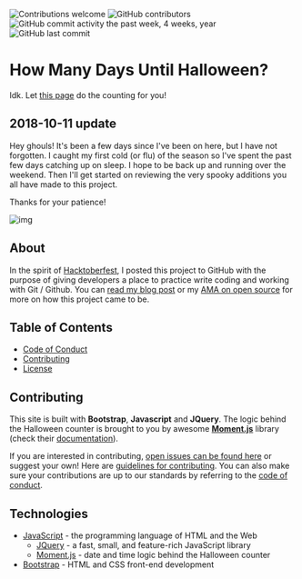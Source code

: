 ![Contributions welcome](https://img.shields.io/badge/Friendly-True-brightgreen.svg)
![GitHub contributors](https://img.shields.io/github/contributors/cdnjs/cdnjs.svg)
![GitHub commit activity the past week, 4 weeks, year](https://img.shields.io/github/commit-activity/w/eslint/eslint.svg)
![GitHub last commit](https://img.shields.io/github/last-commit/google/skia.svg)


# How Many Days Until Halloween?

Idk. Let [this page][this] do the counting for you!

## 2018-10-11 update

Hey ghouls! It's been a few days since I've been on here, but I have not forgotten. I caught my first cold (or flu) of the season so I've spent the past few days catching up on sleep. I hope to be back up and running over the weekend. Then I'll get started on reviewing the very spooky additions you all have made to this project.

Thanks for your patience!

![img](https://media.giphy.com/media/XUHaEglC894hq/giphy.gif)

## About

In the spirit of [Hacktoberfest][hacktoberfest], I posted this project to GitHub with the purpose of giving developers a place to practice write coding and working with Git / Github. You can [read my blog post][blog] or my [AMA on open source][ama] for more on how this project came to be.

## Table of Contents

- [Code of Conduct](CODE_OF_CONDUCT.md)
- [Contributing](CONTRIBUTING.md)
- [License](LICENSE.md)

## Contributing

This site is built with **Bootstrap**, **Javascript** and **JQuery**. The logic behind the Halloween counter is brought to you by awesome [**Moment.js**][momentjs] library (check their [documentation][momentdocs]).

If you are interested in contributing, [open issues can be found here][issues] or suggest your own! Here are [guidelines for contributing][guidelines]. You can also make sure your contributions are up to our standards by referring to the [code of conduct](CODE_OF_CONDUCT.md).

## Technologies

- [JavaScript](javascript) - the programming language of HTML and the Web 
  - [JQuery](jquery) - a fast, small, and feature-rich JavaScript library 
  - [Moment.js](momentjs) - date and time logic behind the Halloween counter
- [Bootstrap](bootstrap) - HTML and CSS front-end development

[this]: http://shannoncrabill.com/how-many-days-until-halloween/
[hacktoberfest]: https://hacktoberfest.digitalocean.com/
[blog]: https://shannoncrabill.com/blog/hacktoberfest-2017/
[ama]: https://shannoncrabill.com/blog/open-source-ama/
[issues]: https://github.com/scrabill/how-many-days-until-halloween/issues/
[guidelines]: https://github.com/scrabill/how-many-days-until-halloween/blob/master/CONTRIBUTING.md/
[momentjs]: https://momentjs.com/
[momentdocs]: https://momentjs.com/docs/
[javascript]: https://developer.mozilla.org/en-US/docs/Web/JavaScript/
[bootstrap]: http://getbootstrap.com/
[jquery]: https://jquery.com/
